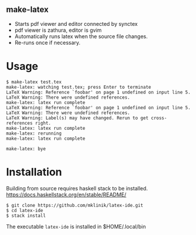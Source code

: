 make-latex
----------

* Starts pdf viewer and editor connected by synctex
* pdf viewer is zathura, editor is gvim
* Automatically runs latex when the source file changes.
* Re-runs once if necessary.

Usage
=====

```
$ make-latex test.tex
make-latex: watching test.tex; press Enter to terminate
LaTeX Warning: Reference `foobar' on page 1 undefined on input line 5.
LaTeX Warning: There were undefined references.
make-latex: latex run complete
LaTeX Warning: Reference `foobar' on page 1 undefined on input line 5.
LaTeX Warning: There were undefined references.
LaTeX Warning: Label(s) may have changed. Rerun to get cross-references right.
make-latex: latex run complete
make-latex: rerunning
make-latex: latex run complete

make-latex: bye
```

Installation
============

Building from source requires haskell stack to be installed.
https://docs.haskellstack.org/en/stable/README/

```
$ git clone https://github.com/mklinik/latex-ide.git
$ cd latex-ide
$ stack install
```

The executable `latex-ide` is installed in $HOME/.local/bin
